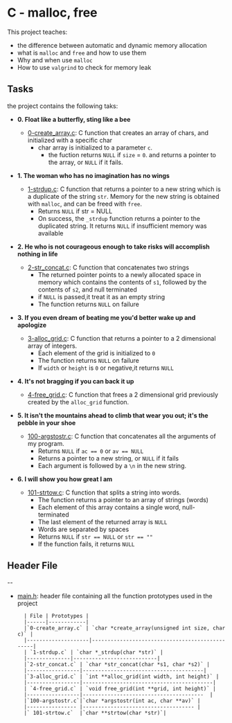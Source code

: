 # C - malloc, free

This project teaches: 
* the difference between automatic and dynamic memory allocation
* what is `malloc` and `free` and how to use them
* Why and when use `malloc`
* How to use `valgrind` to check for memory leak

## Tasks
the project contains the following taks:
* **0. Float like a butterfly, sting like a bee**
  * [0-create_array.c](0-create_array.c): C function that creates an array of chars, and initialized with a specific char
	  * char array is initialized to a parameter `c`.
		* the fuction returns `NULL` if `size` = `0`. and returns a pointer to the array, or `NULL` if it fails.

* **1. The woman who has no imagination has no wings**
  * [1-strdup.c](1-strdup.c): C function that returns a pointer to a new string which is a duplicate of the string `str`. Memory for the new string is obtained with `malloc`, and can be freed with `free`.
	* Returns `NULL` if str = NULL
	* On success, the `_strdup` function returns a pointer to the duplicated string. It returns `NULL` if insufficient memory was available
	
* **2. He who is not courageous enough to take risks will accomplish nothing in life**
  * [2-str_concat.c](2-str_concat.c): C function that concatenates two strings
	* The returned pointer points to a newly allocated space in memory which contains the contents of `s1`, followed by the contents of `s2`, and null terminated
	* if `NULL` is passed,it  treat it as an empty string
	* The function returns `NULL` on failure

* **3. If you even dream of beating me you'd better wake up and apologize**
  * [3-alloc_grid.c](3-alloc_grid.c): C function that returns a pointer to a 2 dimensional array of integers.
	* Each element of the grid is initialized to `0`
	* The function returns `NULL` on failure
	* If `width` or `height` is `0` or negative,it returns `NULL`

* **4. It's not bragging if you can back it up**
  * [4-free_grid.c](4-free_grid.c): C function that frees a 2 dimensional grid previously created by the `alloc_grid` function.

* **5. It isn't the mountains ahead to climb that wear you out; it's the pebble in your shoe**
  * [100-argstostr.c](100-argstostr.c): C function that concatenates all the arguments of my program.
	* Returns `NULL` if `ac == 0` or `av == NULL`
	* Returns a pointer to a new string, or `NULL` if it fails
	* Each argument is followed by a `\n` in the new string.
	
* **6. I will show you how great I am**
  * [101-strtow.c](101-strtow.c): C function that splits a string into words.
	* The function returns a pointer to an array of strings (words)
	* Each element of this array contains a single word, null-terminated
	* The last element of the returned array is `NULL`
	* Words are separated by spaces
	* Returns `NULL` if `str == NULL` or `str == ""`
	* If the function fails, it returns `NULL`

## Header File
--
* [main.h](main.h): header file containing all the function prototypes used in the project

		| File | Prototypes |
		|------|------------|
		|`0-create_array.c` | `char *create_array(unsigned int size, char c)` |
		|--------------------|------------------------------------------------|
		| `1-strdup.c` | `char *_strdup(char *str)` |
		|--------------|---------------------------|
		|`2-str_concat.c` | `char *str_concat(char *s1, char *s2)` |
		|-----------------|---------------------------------------|
		|`3-alloc_grid.c` | `int **alloc_grid(int width, int height)` |
		|-----------------|------------------------------------------|
		| `4-free_grid.c` | `void free_grid(int **grid, int height)` |
		|-----------------|---------------------------------------  |
		|`100-argstostr.c`|`char *argstostr(int ac, char **av)` |
		|---------------- |------------------------------------ |
		|` 101-strtow.c`  |`char **strtow(char *str)`|
